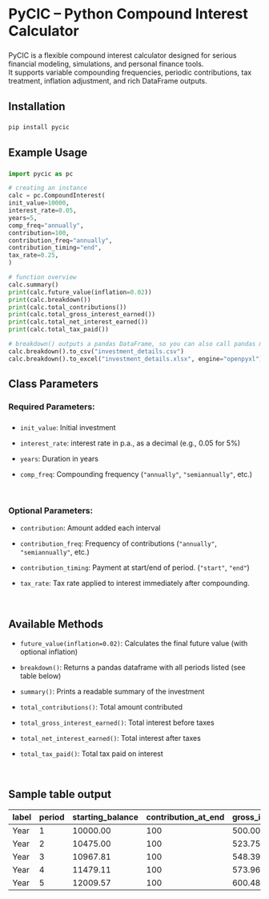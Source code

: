 <h1 align="left">PyCIC – Python Compound Interest Calculator</h1>

###

<p align="left">PyCIC is a flexible compound interest calculator designed for serious financial modeling, simulations, and personal finance tools.<br>It supports variable compounding frequencies, periodic contributions, tax treatment, inflation adjustment, and rich DataFrame outputs.</p>

###

<h2 align="left">Installation</h2>

###

```bash
pip install pycic
```

###

<h2 align="left">Example Usage</h2>

###

```python
import pycic as pc

# creating an instance
calc = pc.CompoundInterest(
init_value=10000,
interest_rate=0.05,
years=5,
comp_freq="annually",
contribution=100,
contribution_freq="annually",
contribution_timing="end",
tax_rate=0.25,
)

# function overview
calc.summary()
print(calc.future_value(inflation=0.02))
print(calc.breakdown())
print(calc.total_contributions())
print(calc.total_gross_interest_earned())
print(calc.total_net_interest_earned())
print(calc.total_tax_paid())

# breakdown() outputs a pandas DataFrame, so you can also call pandas methods on it
calc.breakdown().to_csv("investment_details.csv")
calc.breakdown().to_excel("investment_details.xlsx", engine="openpyxl")
```

###

<h2 align="left">Class Parameters</h2>

###

<h3 align="left">Required Parameters:</h2>

###

- `init_value`: Initial investment

- `interest_rate`: interest rate in p.a., as a decimal (e.g., 0.05 for 5%)

- `years`: Duration in years

- `comp_freq`: Compounding frequency (`"annually"`, `"semiannually"`, etc.)

<br>

<h3 align="left">Optional Parameters:</h2>

- `contribution`: Amount added each interval

- `contribution_freq`: Frequency of contributions (`"annually"`, `"semiannually"`, etc.)

- `contribution_timing`: Payment at start/end of period. (`"start"`, `"end"`)

- `tax_rate`: Tax rate applied to interest immediately after compounding.

<br>

<h2 align="left">Available Methods</h2>

- `future_value(inflation=0.02)`: Calculates the final future value (with optional inflation)

- `breakdown()`: Returns a pandas dataframe with all periods listed (see table below)

- `summary()`: Prints a readable summary of the investment

- `total_contributions()`: Total amount contributed

- `total_gross_interest_earned()`: Total interest before taxes

- `total_net_interest_earned()`: Total interest after taxes

- `total_tax_paid()`: Total tax paid on interest

<br>

<h2 align="left" style="border-bottom: none;">Sample table output</h2>

| label | period | starting_balance | contribution_at_end | gross_interest | net_interest | tax_paid | ending_balance |
| ----- | ------ | ---------------- | ------------------- | -------------- | ------------ | -------- | -------------- |
| Year  | 1      | 10000.00         | 100                 | 500.00         | 375.00       | 125.00   | 10475.00       |
| Year  | 2      | 10475.00         | 100                 | 523.75         | 392.81       | 130.94   | 10967.81       |
| Year  | 3      | 10967.81         | 100                 | 548.39         | 411.29       | 137.10   | 11479.11       |
| Year  | 4      | 11479.11         | 100                 | 573.96         | 430.47       | 143.49   | 12009.57       |
| Year  | 5      | 12009.57         | 100                 | 600.48         | 450.36       | 150.12   | 12559.93       |
